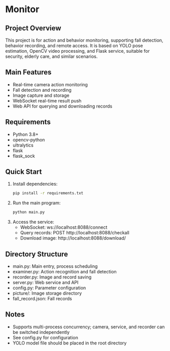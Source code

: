# Monitor

## Project Overview

This project is for action and behavior monitoring, supporting fall detection, behavior recording, and remote access. It is based on YOLO pose estimation, OpenCV video processing, and Flask service, suitable for security, elderly care, and similar scenarios.

## Main Features
- Real-time camera action monitoring
- Fall detection and recording
- Image capture and storage
- WebSocket real-time result push
- Web API for querying and downloading records

## Requirements
- Python 3.8+
- opencv-python
- ultralytics
- flask
- flask_sock

## Quick Start
1. Install dependencies:
	```bash
	pip install -r requirements.txt
	```
2. Run the main program:
	```bash
	python main.py
	```
3. Access the service:
	- WebSocket: ws://localhost:8088/connect
	- Query records: POST http://localhost:8088/checkall
	- Download image: http://localhost:8088/download/<filename>

## Directory Structure
- main.py: Main entry, process scheduling
- examiner.py: Action recognition and fall detection
- recorder.py: Image and record saving
- server.py: Web service and API
- config.py: Parameter configuration
- picture/: Image storage directory
- fall_record.json: Fall records

## Notes
- Supports multi-process concurrency; camera, service, and recorder can be switched independently
- See config.py for configuration
- YOLO model file should be placed in the root directory
